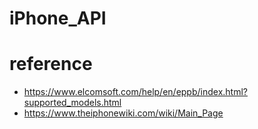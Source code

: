 # iPhone_API


# reference

* https://www.elcomsoft.com/help/en/eppb/index.html?supported_models.html
* https://www.theiphonewiki.com/wiki/Main_Page
